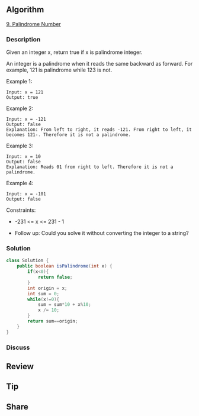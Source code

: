 ## Algorithm

[9. Palindrome Number](https://leetcode.com/problems/palindrome-number/)

### Description

Given an integer x, return true if x is palindrome integer.

An integer is a palindrome when it reads the same backward as forward. For example, 121 is palindrome while 123 is not.


Example 1:

```
Input: x = 121
Output: true
```

Example 2:

```
Input: x = -121
Output: false
Explanation: From left to right, it reads -121. From right to left, it becomes 121-. Therefore it is not a palindrome.
```

Example 3:

```
Input: x = 10
Output: false
Explanation: Reads 01 from right to left. Therefore it is not a palindrome.
```

Example 4:

```
Input: x = -101
Output: false
```

Constraints:

- -231 <= x <= 231 - 1

- Follow up: Could you solve it without converting the integer to a string?

### Solution

```java
class Solution {
    public boolean isPalindrome(int x) {
        if(x<0){
            return false;
        }
        int origin = x;
        int sum = 0;
        while(x!=0){
            sum = sum*10 + x%10;
            x /= 10;
        }
        return sum==origin;
    }
}
```

### Discuss

## Review


## Tip


## Share
